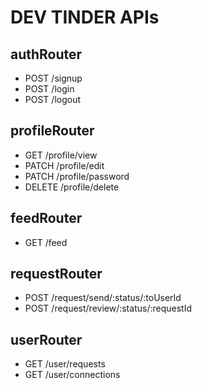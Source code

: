# DEV TINDER APIs

## authRouter
- POST /signup
- POST /login
- POST /logout

## profileRouter 
- GET /profile/view
- PATCH /profile/edit
- PATCH /profile/password
- DELETE /profile/delete

## feedRouter
- GET /feed

## requestRouter
- POST /request/send/:status/:toUserId
- POST /request/review/:status/:requestId

## userRouter
- GET /user/requests
- GET /user/connections